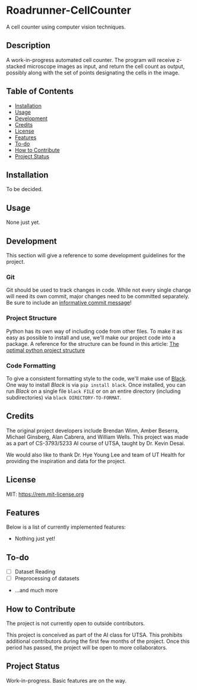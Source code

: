# Roadrunner-CellCounter
A cell counter using computer vision techniques. 

## Description

A work-in-progress automated cell counter. The program will receive z-stacked
microscope images as input, and return the cell count as output, possibly along
with the set of points designating the cells in the image.

## Table of Contents

- [Installation](#installation)
- [Usage](#usage)
- [Development](#development)
- [Credits](#credits)
- [License](#license)
- [Features](#features)
- [To-do](#to-do)
- [How to Contribute](#how-to-contribute)
- [Project Status](#project-status)

## Installation

To be decided.

## Usage

None just yet.

## Development

This section will give a reference to some development guidelines for the project.

### Git

Git should be used to track changes in code. While not every single change will
need its own commit, major changes need to be committed separately. Be sure to include an 
[informative commit message](https://www.freecodecamp.org/news/writing-good-commit-messages-a-practical-guide/)!

### Project Structure

Python has its own way of including code from other files. To make it as easy
as possible to install and use, we'll make our project code into a package.
A reference for the structure can be found in this article: 
[The optimal python project structure](https://awaywithideas.com/the-optimal-python-project-structure/)

### Code Formatting

To give a consistent formatting style to the code, we'll make use of [Black](https://github.com/psf/black).
One way to install *Black* is via `pip install black`. Once installed, you can
run *Black* on a single file `black FILE` or on an entire directory (including
subdirectories) via `black DIRECTORY-TO-FORMAT`.

## Credits

The original project developers include Brendan Winn, Amber Beserra, Michael
Ginsberg, Alan Cabrera, and William Wells. This project was made as a part of
CS-3793/5233 AI course of UTSA, taught by Dr. Kevin Desai. 

We would also like to thank Dr. Hye Young Lee and team of UT Health for
providing the inspiration and data for the project.

## License

MIT: <https://rem.mit-license.org>

## Features

Below is a list of currently implemented features:

- Nothing just yet!

## To-do

- [ ] Dataset Reading
- [ ] Preprocessing of datasets
- ...and much more

## How to Contribute

The project is not currently open to outside contributors.

This project is conceived as part of the AI class for UTSA. This prohibits
additional contributors during the first few months of the project. Once this
period has passed, the project will be open to more collaborators.

## Project Status

Work-in-progress. Basic features are on the way.
